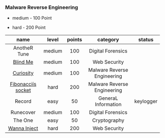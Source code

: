 ### Malware Reverse Engineering

 - medium - 100 Point

 - hard - 200 Point



| name | level | points | category | status |
|:-:|:-:|:-:|:-:|:-:|
| AnotheR Tune  | medium | 100 | Digital Forensics |
| [Blind Me](http://35.224.222.208/blindme/)  | medium | 100 | Web Security |
| [Curiosity](https://github.com/islamgab/final-ctf-egy-2019/tree/master/Curiosity)  | medium | 100 | Malware Reverse Engineering |
| [Fibonacciís socket](https://github.com/islamgab/final-ctf-egy-2019/tree/master/Fibonacci%C3%ADs%20socket)  | hard | 200 | Malware Reverse Engineering |
| Record  | easy | 50 | GeneraL Information | keylogger |
| Runecover  | medium | 100 | Digital Forensics |
| The One  | easy | 50 | Cryptography |
| [Wanna Inject](http://35.232.243.104/wannainject/)  | hard | 200 | Web Security |
